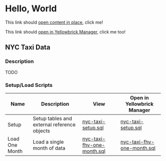 # Hello, World

This link should [open content in place](https://raw.githubusercontent.com/kwesterfeld2/ym-samples/main/playground/sample.sql), click me!

This link should <a href="web+ymopenfile:https://raw.githubusercontent.com/kwesterfeld2/ym-samples/main/playground/sample.sql" target="_blank">open in Yellowbrick Manager</a>, click me too!


## NYC Taxi Data

### Description

TODO

### Setup/Load Scripts

| Name             | Description | View | Open in Yellowbrick Manager |
| ---------------- | ----------- | -- | -- |
| Setup            | Setup tables and external reference objects | [nyc-taxi-setup.sql](https://raw.githubusercontent.com/kwesterfeld2/ym-samples/main/nyc-taxi/nyc-taxi-setup.sql) | <a href="web+ymopenfile:https://raw.githubusercontent.com/kwesterfeld2/ym-samples/main/nyc-taxi/nyc-taxi-setup.sql" target="_blank">nyc-taxi-setup.sql</a> |
| Load One Month   | Load a single month of data | [nyc-taxi-fhv-one-month.sql](https://raw.githubusercontent.com/kwesterfeld2/ym-samples/main/nyc-taxi/nyc-taxi-setup.sql) | <a href="web+ymopenfile:https://raw.githubusercontent.com/kwesterfeld2/ym-samples/main/nyc-taxi/nyc-taxi-setup.sql" target="_blank">nyc-taxi-fhv-one-month.sql</a> |
